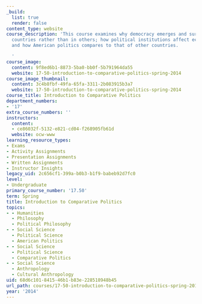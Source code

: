 ```yaml
---
_build:
  list: true
  render: false
content_type: website
course_description: 'This course examines why democracy emerges and survives in some
  countries rather than in others; how political institutions affect economic development;
  and how American politics compares to that of other countries.

  '
course_image:
  content: 9f8ed6b1-8873-5ba0-bb0f-5b791964da55
  website: 17-50-introduction-to-comparative-politics-spring-2014
course_image_thumbnail:
  content: 3c4b8fbf-49fa-65fa-3311-2b083915b3a7
  website: 17-50-introduction-to-comparative-politics-spring-2014
course_title: Introduction to Comparative Politics
department_numbers:
- '17'
extra_course_numbers: ''
instructors:
  content:
  - ce86032f-5132-e821-cd04-f268905fb61d
  website: ocw-www
learning_resource_types:
- Exams
- Activity Assignments
- Presentation Assignments
- Written Assignments
- Instructor Insights
legacy_uid: 2c656cf1-399a-b0b3-b1f9-babeb92d7fc0
level:
- Undergraduate
primary_course_number: '17.50'
term: Spring
title: Introduction to Comparative Politics
topics:
- - Humanities
  - Philosophy
  - Political Philosophy
- - Social Science
  - Political Science
  - American Politics
- - Social Science
  - Political Science
  - Comparative Politics
- - Social Science
  - Anthropology
  - Cultural Anthropology
uid: 68d6c101-8415-46b1-b83e-228518948b45
url_path: courses/17-50-introduction-to-comparative-politics-spring-2014
year: '2014'
---
```

